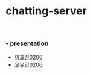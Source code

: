 # chatting-server
<br>

### - presentation 

  - [이효진0206](http://git.openobject.net:8880/education/chatting-server/-/blob/main/presentation/hyojin0206.md)
  - [오유민0206](http://git.openobject.net:8880/education/chatting-server/-/blob/main/presentation/yumin0206.md)

